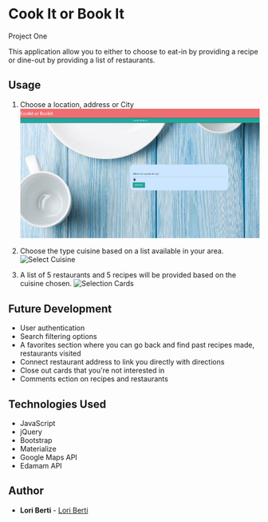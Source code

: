 # Cook It or Book It
Project One

This application allow you to either to choose to eat-in by providing a recipe or dine-out by providing a list of restaurants.   

## Usage

1.  Choose a location, address or City
![Select Location](https://github.com/lberti92/CookIt_or_BookIt/blob/master/assets/images/location.png)


2.  Choose the type cuisine based on a list available in your area.
![Select Cuisine](https://github.com/lberti92/CookIt_or_BookIt/blob/master/assets/images\cuisine.png)


3.  A list of 5 restaurants and 5 recipes will be provided based on the cuisine chosen.
![Selection Cards](https://github.com/lberti92/CookIt_or_BookIt/blob/master/assets/images\display.png)


## Future Development
- User authentication
- Search filtering options
- A favorites section where you can go back and find past recipes made, restaurants visited
- Connect restaurant address to link you directly with directions
- Close out cards that you're not interested in
- Comments ection on recipes and restaurants

## Technologies Used

- JavaScript
- jQuery
- Bootstrap
- Materialize
- Google Maps API
- Edamam API

## Author

* **Lori Berti** - [Lori Berti](https://github.com/lberti92)
